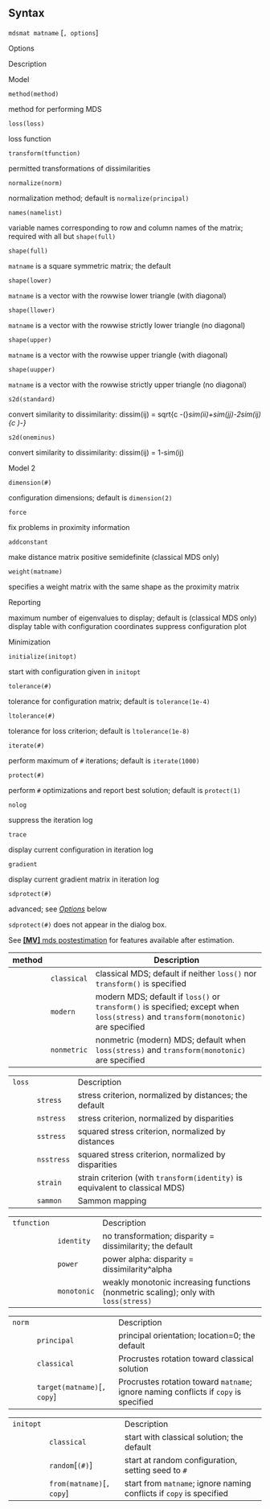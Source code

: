 ## Syntax

`mdsmat matname` \[`, options`\]

Options

Description

Model

`method(method)`

method for performing MDS

`loss(loss)`

loss function

`transform(tfunction)`

permitted transformations of dissimilarities

`normalize(norm)`

normalization method; default is `normalize(principal)`

`names(namelist)`

variable names corresponding to row and column names of the matrix;
required with all but `shape(full)`

`shape(full)`

`matname` is a square symmetric matrix; the default

`shape(lower)`

`matname` is a vector with the rowwise lower triangle (with diagonal)

`shape(llower)`

`matname` is a vector with the rowwise strictly lower triangle (no
diagonal)

`shape(upper)`

`matname` is a vector with the rowwise upper triangle (with diagonal)

`shape(uupper)`

`matname` is a vector with the rowwise strictly upper triangle (no
diagonal)

`s2d(standard)`

convert similarity to dissimilarity: dissim(ij) = sqrt<span
options="-(">{c -(}_sim(ii)+sim(jj)-2sim(ij)<span options=")-">{c
)-}_

`s2d(oneminus)`

convert similarity to dissimilarity: dissim(ij) = 1-sim(ij)

Model 2

`dimension(#)`

configuration dimensions; default is `dimension(2)`

`force`

fix problems in proximity information

`addconstant`

make distance matrix positive semidefinite (classical MDS only)

`weight(matname)`

specifies a weight matrix with the same shape as the proximity matrix

Reporting

maximum number of eigenvalues to display; default is (classical MDS
only) display table with configuration coordinates suppress
configuration plot

Minimization

`initialize(initopt)`

start with configuration given in `initopt`

`tolerance(#)`

tolerance for configuration matrix; default is `tolerance(1e-4)`

`ltolerance(#)`

tolerance for loss criterion; default is `ltolerance(1e-8)`

`iterate(#)`

perform maximum of `#` iterations; default is `iterate(1000)`

`protect(#)`

perform `#` optimizations and report best solution; default is
`protect(1)`

`nolog`

suppress the iteration log

`trace`

display current configuration in iteration log

`gradient`

display current gradient matrix in iteration log

`sdprotect(#)`

advanced; see
[<var class="command">Options</var><strong></strong>](#sdprotect())
below

`sdprotect(#)` does not appear in the dialog box.

See
[<strong>[MV]</strong> mds postestimation](http://www.stata.com/help.cgi?mds_postestimation)
for features available after estimation.

| method |             | Description                                                                                                                        |
|--------|-------------|------------------------------------------------------------------------------------------------------------------------------------|
|        | `classical` | classical MDS; default if neither `loss()` nor `transform()` is specified                                                          |
|        | `modern`    | modern MDS; default if `loss()` or `transform()` is specified; except when `loss(stress)` and `transform(monotonic)` are specified |
|        | `nonmetric` | nonmetric (modern) MDS; default when `loss(stress)` and `transform(monotonic)` are specified                                       |

|        |            |                                                                              |
|--------|------------|------------------------------------------------------------------------------|
| `loss` |            | Description                                                                  |
|        | `stress`   | stress criterion, normalized by distances; the default                       |
|        | `nstress`  | stress criterion, normalized by disparities                                  |
|        | `sstress`  | squared stress criterion, normalized by distances                            |
|        | `nsstress` | squared stress criterion, normalized by disparities                          |
|        | `strain`   | strain criterion (with `transform(identity)` is equivalent to classical MDS) |
|        | `sammon `  | Sammon mapping                                                               |

|             |             |                                                                                     |
|-------------|-------------|-------------------------------------------------------------------------------------|
| `tfunction` |             | Description                                                                         |
|             | `identity`  | no transformation; disparity = dissimilarity; the default                           |
|             | `power`     | power alpha: disparity = dissimilarity^alpha                                        |
|             | `monotonic` | weakly monotonic increasing functions (nonmetric scaling); only with `loss(stress)` |

|        |                                 |                                                                                      |
|--------|---------------------------------|--------------------------------------------------------------------------------------|
| `norm` |                                 | Description                                                                          |
|        | `principal`                     | principal orientation; location=0; the default                                       |
|        | `classical`                     | Procrustes rotation toward classical solution                                        |
|        | `target(matname)`\[`, copy`\] | Procrustes rotation toward `matname`; ignore naming conflicts if `copy` is specified |

|           |                               |                                                                      |
|-----------|-------------------------------|----------------------------------------------------------------------|
| `initopt` |                               | Description                                                          |
|           | `classical`                   | start with classical solution; the default                           |
|           | `random`\[`(#)`\]         | start at random configuration, setting seed to `#`                   |
|           | `from(matname)`\[`, copy`\] | start from `matname`; ignore naming conflicts if `copy` is specified |
